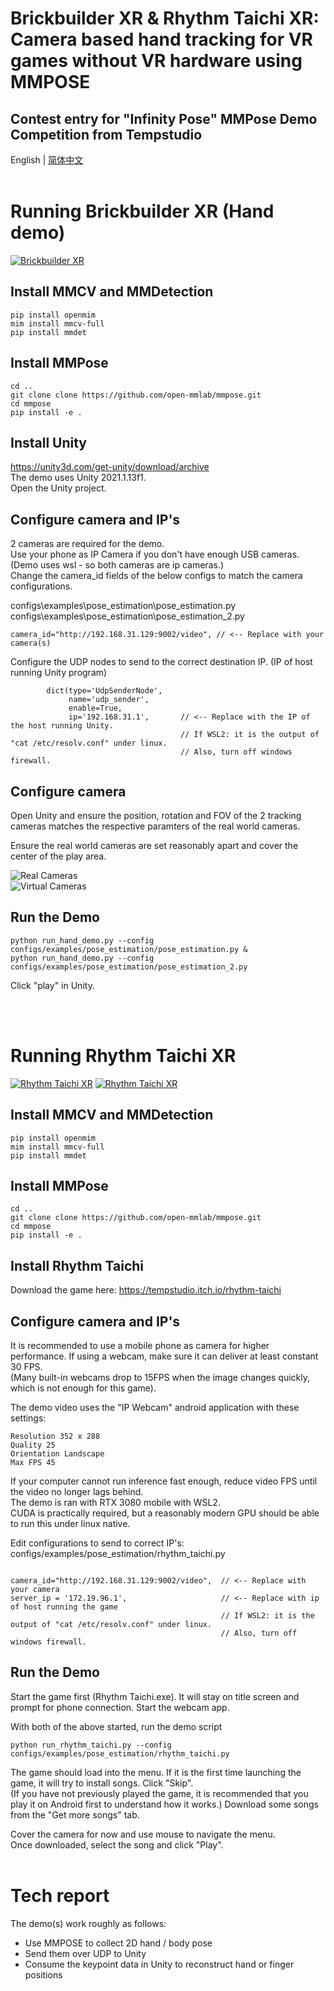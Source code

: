 # Brickbuilder XR & Rhythm Taichi XR: Camera based hand tracking for VR games without VR hardware using MMPOSE
## Contest entry for "Infinity Pose" MMPose Demo Competition from Tempstudio

English | [简体中文](/README_zh.md)  
&nbsp;





# Running Brickbuilder XR (Hand demo)

[![Brickbuilder XR](image/Video0.png)](https://raw.githubusercontent.com/tempstudio/mmpose-contest-brickbuilder-xr/main/video/Brickbuilder%20XR%20HD.mp4) 

## Install MMCV and MMDetection

```shell
pip install openmim
mim install mmcv-full
pip install mmdet
```

## Install MMPose

```shell
cd ..
git clone clone https://github.com/open-mmlab/mmpose.git
cd mmpose
pip install -e .
```

## Install Unity 

https://unity3d.com/get-unity/download/archive  
The demo uses Unity 2021.1.13f1.  
Open the Unity project.

## Configure camera and IP's

2 cameras are required for the demo.  
Use your phone as IP Camera if you don't have enough USB cameras. (Demo uses wsl - so both cameras are ip cameras.)  
Change the camera_id fields of the below configs to match the camera configurations.  

configs\examples\pose_estimation\pose_estimation.py  
configs\examples\pose_estimation\pose_estimation_2.py

```
camera_id="http://192.168.31.129:9002/video", // <-- Replace with your camera(s)
```

Configure the UDP nodes to send to the correct destination IP. (IP of host running Unity program)

```
        dict(type='UdpSenderNode',
             name='udp_sender',
             enable=True,
             ip='192.168.31.1',       // <-- Replace with the IP of the host running Unity.
                                      // If WSL2: it is the output of "cat /etc/resolv.conf" under linux.
                                      // Also, turn off windows firewall.
```


## Configure camera

Open Unity and ensure the position, rotation and FOV of the 2 tracking cameras matches the respective paramters of the real world cameras.

Ensure the real world cameras are set reasonably apart and cover the center of the play area.

![Real Cameras](/image/Camera0.png)  
![Virtual Cameras](/image/Camera1.png)

## Run the Demo

```shell
python run_hand_demo.py --config configs/examples/pose_estimation/pose_estimation.py &
python run_hand_demo.py --config configs/examples/pose_estimation/pose_estimation_2.py
```

Click "play" in Unity.

\
&nbsp;

# Running Rhythm Taichi XR

[![Rhythm Taichi XR](image/Video1.png)](https://raw.githubusercontent.com/tempstudio/mmpose-contest-brickbuilder-xr/main/video/Rhythm%20Taichi%20XR%201%20HD.mp4) 
[![Rhythm Taichi XR](image/Video2.png)](https://raw.githubusercontent.com/tempstudio/mmpose-contest-brickbuilder-xr/main/video/Rhythm%20Taichi%20XR%202.mp4)

## Install MMCV and MMDetection

```shell
pip install openmim
mim install mmcv-full
pip install mmdet
```

## Install MMPose

```shell
cd ..
git clone clone https://github.com/open-mmlab/mmpose.git
cd mmpose
pip install -e .
```

## Install Rhythm Taichi

Download the game here: https://tempstudio.itch.io/rhythm-taichi


## Configure camera and IP's

It is recommended to use a mobile phone as camera for higher performance. If using a webcam, make sure it can deliver at least constant 30 FPS.    
(Many built-in webcams drop to 15FPS when the image changes quickly, which is not enough for this game).  

The demo video uses the "IP Webcam" android application with these settings:   
```
Resolution 352 x 288   
Quality 25  
Orientation Landscape  
Max FPS 45   
```

If your computer cannot run inference fast enough, reduce video FPS until the video no longer lags behind.   
The demo is ran with RTX 3080 mobile with WSL2.   
CUDA is practically required, but a reasonably modern GPU should be able to run this under linux native.   

Edit configurations to send to correct IP's:  
configs/examples/pose_estimation/rhythm_taichi.py

```

camera_id="http://192.168.31.129:9002/video",  // <-- Replace with your camera
server_ip = '172.19.96.1',                     // <-- Replace with ip of host running the game
                                               // If WSL2: it is the output of "cat /etc/resolv.conf" under linux.
                                               // Also, turn off windows firewall.

```


## Run the Demo

Start the game first (Rhythm Taichi.exe). It will stay on title screen and prompt for phone connection.
Start the webcam app.

With both of the above started, run the demo script

```shell
python run_rhythm_taichi.py --config configs/examples/pose_estimation/rhythm_taichi.py
```

The game should load into the menu. If it is the first time launching the game, it will try to install songs. Click "Skip".  
(If you have not previously played the game, it is recommended that you play it on Android first to understand how it works.)
Download some songs from the "Get more songs" tab.  


Cover the camera for now and use mouse to navigate the menu.  
Once downloaded, select the song and click "Play".
\
&nbsp;


# Tech report

The demo(s) work roughly as follows:
* Use MMPOSE to collect 2D hand / body pose 
* Send them over UDP to Unity
* Consume the keypoint data in Unity to reconstruct hand or finger positions

\
&nbsp;

